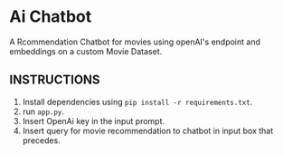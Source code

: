 # Ai Chatbot


A Rcommendation Chatbot for movies using openAI's endpoint and embeddings on a custom Movie Dataset.

## INSTRUCTIONS
1. Install dependencies using `pip install -r requirements.txt`.
2. run `app.py`.
3. Insert OpenAi key in the input prompt.
4. Insert query for movie recommendation to chatbot in input box that precedes.
